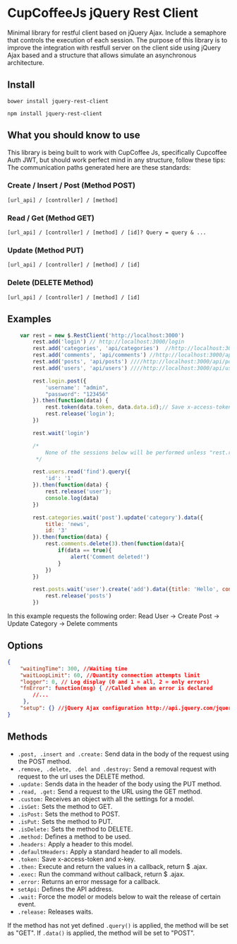 # CupCoffeeJs jQuery Rest Client

Minimal library for restful client based on jQuery Ajax. Include a semaphore that controls the execution of each session. The purpose of this library is to improve the integration with restfull server on the client side using jQuery Ajax based and a structure that allows simulate an asynchronous architecture.

## Install
`bower install jquery-rest-client`

`npm install jquery-rest-client`

## What you should know to use

This library is being built to work with CupCoffee Js, specifically Cupcoffee Auth JWT, but should work perfect mind in any structure, follow these tips: The communication paths generated here are these standards:

### Create / Insert / Post (Method POST)

`[url_api] / [controller] / [method]`

### Read / Get (Method GET)

`[url_api] / [controller] / [method] / [id]? Query = query & ...`

### Update (Method PUT)

`[url_api] / [controller] / [method] / [id]`

### Delete (DELETE Method)

`[url_api] / [controller] / [method] / [id]`

## Examples

```javascript
    var rest = new $.RestClient('http://localhost:3000')
        rest.add('login') // http://localhost:3000/login
        rest.add('categories', 'api/categories')  //http://localhost:3000/api/categories
        rest.add('comments', 'api/comments') //http://localhost:3000/api/comments
        rest.add('posts', 'api/posts') ////http://localhost:3000/api/posts
        rest.add('users', 'api/users') ////http://localhost:3000/api/users

        rest.login.post({
            'username': "admin",
            "password": "123456"
        }).then(function(data) {
            rest.token(data.token, data.data.id);// Save x-access-token and x-key
            rest.release('login');
        })

        rest.wait('login')

        /*
            None of the sessions below will be performed unless "rest.release ('login')" is executed.
         */

        rest.users.read('find').query({
            'id': '1'
        }).then(function(data) {
            rest.release('user');
            console.log(data)
        })

        rest.categories.wait('post').update('category').data({
            title: 'news',
            id: '3'
        }).then(function(data) {
            rest.comments.delete(3).then(function(data){
                if(data == true){
                    alert('Comment deleted!')
                }
            })
        })

        rest.posts.wait('user').create('add').data({title: 'Hello', content: "Word!"}).then(function(data) {
            rest.release('posts')
        })
```
In this example requests the following order: Read User -> Create Post -> Update Category -> Delete comments

## Options

```json
{
    "waitingTime": 300, //Waiting time
    "waitLoopLimit": 60, //Quantity connection attempts limit
    "logger": 0, // Log display (0 and 1 = all, 2 = only errors)
    "fnError": function(msg) { //Called when an error is declared
        //...
     },
    "setup": {} //jQuery Ajax configuration http://api.jquery.com/jquery.ajax/
}
```

## Methods

- `.post, .insert and .create:` Send data in the body of the request using the POST method.
- `.remove, .delete, .del and .destroy:` Send a removal request with request to the url uses the DELETE method.
- `.update:` Sends data in the header of the body using the PUT method.
- `.read, .get:` Send a request to the URL using the GET method.
- `.custom:` Receives an object with all the settings for a model.
- `.isGet:` Sets the method to GET.
- `.isPost:` Sets the method to POST.
- `.isPut:` Sets the method to PUT.
- `.isDelete:` Sets the method to DELETE.
- `.method:` Defines a method to be used.
- `.headers:` Apply a header to this model.
- `.defaultHeaders:` Apply a standard header to all models.
- `.token:` Save x-access-token and x-key.
- `.then:` Execute and return the values in a callback, return $ .ajax.
- `.exec:` Run the command without callback, return $ .ajax.
- `.error:` Returns an error message for a callback.
- `setApi:` Defines the API address.
- `.wait:` Force the model or models below to wait the release of certain event.
- `.release:` Releases waits.

If the method has not yet defined `.query()` is applied, the method will be set as "GET". If `.data()` is applied, the method will be set to "POST".
